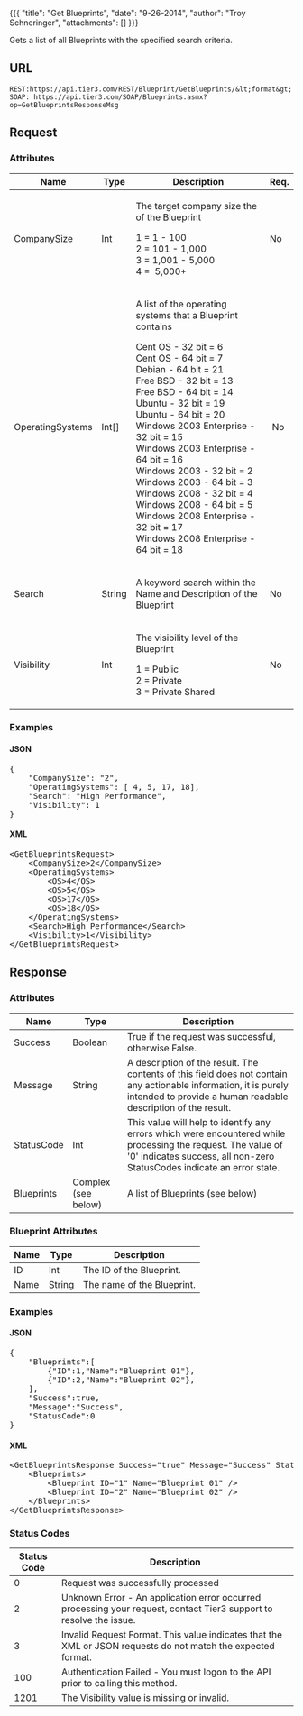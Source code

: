 {{{
  "title": "Get Blueprints",
  "date": "9-26-2014",
  "author": "Troy Schneringer",
  "attachments": []
}}}

Gets a list of all Blueprints with the specified search criteria.

## URL

    REST:https://api.tier3.com/REST/Blueprint/GetBlueprints/&lt;format&gt;
    SOAP: https://api.tier3.com/SOAP/Blueprints.asmx?op=GetBlueprintsResponseMsg

## Request
### Attributes
<table>
    <thead>
    <tr>
      <th>Name</th>
      <th>Type</th>
      <th>Description</th>
      <th>Req.</th>
    </tr>
  </thead>
  <tbody>
    <tr>
      <td>CompanySize</td>
      <td>Int</td>
      <td>
        <p>The target company size the of the Blueprint</p>
        <p>1 = 1 - 100
          <br />2 = 101 - 1,000
          <br />3 = 1,001 - 5,000
          <br />4 = &nbsp;5,000+</p>
      </td>
      <td>
        <p>No</p>
      </td>
    </tr>
    <tr>
      <td>OperatingSystems</td>
      <td>Int[]</td>
      <td>
        <p>A list of the operating systems that a Blueprint contains</p>
        <p>Cent OS - 32 bit = 6
          <br />Cent OS - 64 bit = 7
          <br />Debian - 64 bit = 21
          <br />Free BSD - 32 bit = 13
          <br />Free BSD - 64 bit = 14
          <br />Ubuntu - 32 bit = 19
          <br />Ubuntu - 64 bit = 20
          <br />Windows 2003 Enterprise - 32 bit = 15
          <br />Windows 2003 Enterprise - 64 bit = 16
          <br />Windows 2003 - 32 bit = 2
          <br />Windows 2003 - 64 bit = 3
          <br />Windows 2008 - 32 bit = 4
          <br />Windows 2008 - 64 bit = 5
          <br />Windows 2008 Enterprise - 32 bit = 17
          <br />Windows 2008 Enterprise - 64 bit = 18</p>
      </td>
      <td>&nbsp;No</td>
    </tr>
    <tr>
      <td>Search</td>
      <td>String</td>
      <td>
        <p>A keyword search within the Name and Description of the Blueprint&nbsp;</p>
      </td>
      <td>
        <p>No</p>
      </td>
    </tr>
    <tr>
      <td>Visibility</td>
      <td>Int</td>
      <td>
        <p>The visibility level of the Blueprint</p>
        <p>1 = Public
          <br />2 = Private
          <br />3 = Private Shared</p>
      </td>
      <td>
        <p>No</p>
      </td>
    </tr>
  </tbody>
</table>

### Examples
<h4>JSON</h4>
<pre>{ <br />    "CompanySize": "2",&nbsp;<br />    "OperatingSystems": [ 4, 5, 17, 18],<br />    "Search": "High Performance",<br />    "Visibility": 1<br />}</pre>

<h4>XML</h4>
<pre>&lt;GetBlueprintsRequest&gt;<br />    &lt;CompanySize&gt;2&lt;/CompanySize&gt;<br />    &lt;OperatingSystems&gt;<br />        &lt;OS&gt;4&lt;/OS&gt;<br />        &lt;OS&gt;5&lt;/OS&gt;<br />        &lt;OS&gt;17&lt;/OS&gt;<br />        &lt;OS&gt;18&lt;/OS&gt;<br />    &lt;/OperatingSystems&gt;<br />    &lt;Search&gt;High Performance&lt;/Search&gt;<br />    &lt;Visibility&gt;1&lt;/Visibility&gt;<br />&lt;/GetBlueprintsRequest&gt;&nbsp;</pre>

## Response
### Attributes
<table>
  <thead>
  <tr>
    <th>Name</th>
    <th>Type</th>
    <th>Description</th>
  </tr>
</thead>
<tbody>
    <tr>
      <td>Success</td>
      <td>Boolean</td>
      <td>True if the request was successful, otherwise False.</td>
    </tr>
    <tr>
      <td>Message</td>
      <td>String</td>
      <td>A description of the result. The contents of this field does not contain any actionable information, it is purely intended to provide a human readable description of the result.</td>
    </tr>
    <tr>
      <td>StatusCode</td>
      <td>Int</td>
      <td>This value will help to identify any errors which were encountered while processing the request. The value of '0' indicates success, all non-zero StatusCodes indicate an error state.</td>
    </tr>
    <tr>
      <td>Blueprints</td>
      <td>Complex (see below)</td>
      <td>A list of Blueprints (see below)</td>
    </tr>
  </tbody>
</table>

### Blueprint Attributes
<table>
  <thead>
  <tr>
    <th>Name</th>
    <th>Type</th>
    <th>Description</th>
  </tr>
</thead>
<tbody>
    <tr>
      <td>ID</td>
      <td>Int</td>
      <td>The ID of the Blueprint.</td>
    </tr>
    <tr>
      <td>Name</td>
      <td>String</td>
      <td>The name of the Blueprint.</td>
    </tr>
  </tbody>
</table>

### Examples
<h4>JSON</h4>
<pre>{<br />    "Blueprints":[<br />        {"ID":1,"Name":"Blueprint 01"},<br />        {"ID":2,"Name":"Blueprint 02"},<br />    ],    <br />    "Success":true,<br />    "Message":"Success",<br />    "StatusCode":0<br />}</pre>

<h4>XML</h4>
<pre>&lt;GetBlueprintsResponse Success="true" Message="Success" StatusCode="0"&gt;<br />    &lt;Blueprints&gt;<br />        &lt;Blueprint ID="1" Name="Blueprint 01" /&gt;<br />        &lt;Blueprint ID="2" Name="Blueprint 02" /&gt;<br />    &lt;/Blueprints&gt;<br />&lt;/GetBlueprintsResponse&gt;</pre>

### Status Codes
<table>
    <thead>
  <tr>
    <th>Status Code</th>
    <th>Description</th>
  </tr>
  </thead>
  <tbody>
    <tr>
      <td>0</td>
      <td>Request was successfully processed</td>
    </tr>
    <tr>
      <td>2</td>
      <td>Unknown Error - An application error occurred processing your request, contact Tier3 support to resolve the issue.</td>
    </tr>
    <tr>
      <td>3</td>
      <td>Invalid Request Format. This value indicates that the XML or JSON requests do not match the expected format.</td>
    </tr>
    <tr>
      <td>100</td>
      <td>Authentication Failed - You must logon to the API prior to calling this method.</td>
    </tr>
    <tr>
      <td>1201</td>
      <td>The Visibility value is missing or invalid.</td>
    </tr>
  </tbody>
</table>